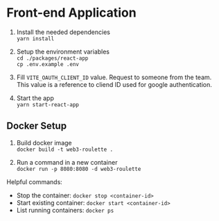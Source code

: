# Front-end Application

1. Install the needed dependencies \
   `yarn install`

2. Setup the environment variables \
   `cd ./packages/react-app` \
   `cp .env.example .env`

3. Fill `VITE_OAUTH_CLIENT_ID` value. Request to someone from the team. This value is a reference to cliend ID used for google authentication.

4. Start the app \
   `yarn start-react-app`

## Docker Setup

1. Build docker image \
   `docker build -t web3-roulette .`

2. Run a command in a new container \
   `docker run -p 8080:8080 -d web3-roulette`

Helpful commands:

- Stop the container: `docker stop <container-id>`
- Start existing container: `docker start <container-id>`
- List running containers: `docker ps`
